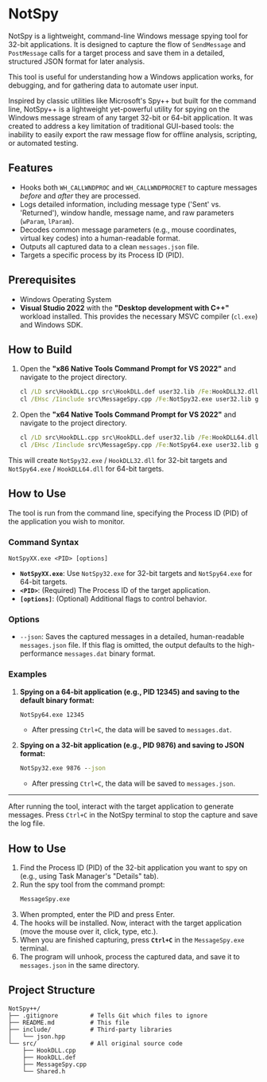 # NotSpy

NotSpy is a lightweight, command-line Windows message spying tool for 32-bit applications. It is designed to capture the flow of `SendMessage` and `PostMessage` calls for a target process and save them in a detailed, structured JSON format for later analysis.

This tool is useful for understanding how a Windows application works, for debugging, and for gathering data to automate user input.

Inspired by classic utilities like Microsoft's Spy++ but built for the command line, NotSpy++ is a lightweight yet-powerful utility for spying on the Windows message stream of any target 32-bit or 64-bit application. It was created to address a key limitation of traditional GUI-based tools: the inability to easily export the raw message flow for offline analysis, scripting, or automated testing.


## Features

-   Hooks both `WH_CALLWNDPROC` and `WH_CALLWNDPROCRET` to capture messages *before* and *after* they are processed.
-   Logs detailed information, including message type ('Sent' vs. 'Returned'), window handle, message name, and raw parameters (`wParam`, `lParam`).
-   Decodes common message parameters (e.g., mouse coordinates, virtual key codes) into a human-readable format.
-   Outputs all captured data to a clean `messages.json` file.
-   Targets a specific process by its Process ID (PID).

## Prerequisites

-   Windows Operating System
-   **Visual Studio 2022** with the **"Desktop development with C++"** workload installed. This provides the necessary MSVC compiler (`cl.exe`) and Windows SDK.

## How to Build

1.  Open the **"x86 Native Tools Command Prompt for VS 2022"** and navigate to the project directory.
    ```cmd
    cl /LD src\HookDLL.cpp src\HookDLL.def user32.lib /Fe:HookDLL32.dll
    cl /EHsc /Iinclude src\MessageSpy.cpp /Fe:NotSpy32.exe user32.lib gdi32.lib
    ```

2.  Open the **"x64 Native Tools Command Prompt for VS 2022"** and navigate to the project directory.
    ```cmd
    cl /LD src\HookDLL.cpp src\HookDLL.def user32.lib /Fe:HookDLL64.dll
    cl /EHsc /Iinclude src\MessageSpy.cpp /Fe:NotSpy64.exe user32.lib gdi32.lib
    ```

This will create `NotSpy32.exe` / `HookDLL32.dll` for 32-bit targets and `NotSpy64.exe` / `HookDLL64.dll` for 64-bit targets.

## How to Use

The tool is run from the command line, specifying the Process ID (PID) of the application you wish to monitor.

### Command Syntax

```
NotSpyXX.exe <PID> [options]
```

-   **`NotSpyXX.exe`**: Use `NotSpy32.exe` for 32-bit targets and `NotSpy64.exe` for 64-bit targets.
-   **`<PID>`**: (Required) The Process ID of the target application.
-   **`[options]`**: (Optional) Additional flags to control behavior.

### Options

-   `--json`: Saves the captured messages in a detailed, human-readable `messages.json` file. If this flag is omitted, the output defaults to the high-performance `messages.dat` binary format.

### Examples

1.  **Spying on a 64-bit application (e.g., PID 12345) and saving to the default binary format:**
    ```cmd
    NotSpy64.exe 12345
    ```
    *   After pressing `Ctrl+C`, the data will be saved to `messages.dat`.

2.  **Spying on a 32-bit application (e.g., PID 9876) and saving to JSON format:**
    ```cmd
    NotSpy32.exe 9876 --json
    ```
    *   After pressing `Ctrl+C`, the data will be saved to `messages.json`.

---

After running the tool, interact with the target application to generate messages. Press `Ctrl+C` in the NotSpy terminal to stop the capture and save the log file.
## How to Use

1.  Find the Process ID (PID) of the 32-bit application you want to spy on (e.g., using Task Manager's "Details" tab).
2.  Run the spy tool from the command prompt:
    ```cmd
    MessageSpy.exe
    ```
3.  When prompted, enter the PID and press Enter.
4.  The hooks will be installed. Now, interact with the target application (move the mouse over it, click, type, etc.).
5.  When you are finished capturing, press **`Ctrl+C`** in the `MessageSpy.exe` terminal.
6.  The program will unhook, process the captured data, and save it to `messages.json` in the same directory.

## Project Structure

```
NotSpy++/
├── .gitignore         # Tells Git which files to ignore
├── README.md          # This file
├── include/           # Third-party libraries
│   └── json.hpp
└── src/               # All original source code
    ├── HookDLL.cpp
    ├── HookDLL.def
    ├── MessageSpy.cpp
    └── Shared.h
```

